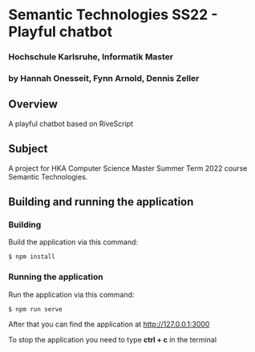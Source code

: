 # Semantic Technologies SS22 - Playful chatbot 
### Hochschule Karlsruhe, Informatik Master
### by Hannah Onesseit, Fynn Arnold, Dennis Zeller
## Overview

A playful chatbot based on RiveScript

## Subject

A project for HKA Computer Science Master Summer Term 2022 course Semantic Technologies.

## Building and running the application

### Building
Build the application via this command:
```
$ npm install
```
### Running the application
Run the application via this command:
```
$ npm run serve
```
After that you can find the application at http://127.0.0.1:3000

To stop the application you need to type **ctrl + c** in the terminal
